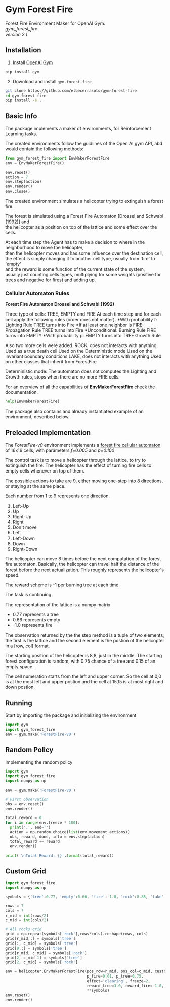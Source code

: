 # Gym Forest Fire
Forest Fire Environment Maker for OpenAI Gym. <br>
*gym_forest_fire* <br>
*version 2.1*

## Installation
1. Install [OpenAi Gym](https://github.com/openai/gym)
```bash
pip install gym
```

2. Download and install `gym-forest-fire`
```bash
git clone https://github.com/elbecerrasoto/gym-forest-fire
cd gym-forest-fire
pip install -e .
```

## Basic Info

The package implements a maker of environments,
for Reinforcement Learning tasks.

The created environments follow the guidlines of the Open AI gym API,
abd would contain the following methods:

``` python
from gym_forest_fire import EnvMakerForestFire
env = EnvMakerForestFire()   
    
env.reset()
action = 7
env.step(action)
env.render()
env.close()
```

The created environment simulates a helicopter trying to extinguish a forest fire.

The forest is simulated using a Forest Fire Automaton [Drossel and Schwabl (1992)] and <br>
the helicopter as a position on top of the lattice and some effect over the cells.

At each time step the Agent has to make a decision to where in the neighborhood to move the helicopter, <br>
then the helicopter moves and has some influence over the destination cell, <br>
the effect is simply changing it to another cell type, usually from 'fire' to 'empty' <br>
and the reward is some function of the current state of the system, <br>
usually just counting cells types, multiplying for some weights (positive for trees and negative for fires) and adding up.

### Cellular Automaton Rules
**Forest Fire Automaton Drossel and Schwabl (1992)**

Three type of cells: TREE, EMPTY and FIRE
At each time step and for each cell apply the following rules
(order does not matter).
*With probability f:                       Lighting Rule
    TREE turns into Fire
*If at least one neighbor is FIRE:         Propagation Rule
    TREE turns into Fire
*Unconditional:                            Burning Rule
    FIRE turns into EMPTY
*With probability p:
    EMPTY turns into TREE                    Growth Rule

Also two more cells were added.
ROCK, does not interacts with anything
    Used as a true death cell
    Used on the Deterministic mode
    Used on the invariant boundary conditions
LAKE, does not interacts with anything
    Used on other classes that inherit from ForestFire

Deterministic mode: The automaton does not computes
the Lighting and Growth rules, stops when there are
no more FIRE cells.

For an overview of all the capabilities of **EnvMakerForestFire**
check the documentation.
```python
help(EnvMakerForestFire)
```

The package also contains and already instantiated example of an environment,
described below.

## Preloaded Implementation
The _ForestFire-v0_ environment implements a
[forest fire cellular automaton](https://en.wikipedia.org/wiki/Forest-fire_model)
of 16x16 cells, with parameters _f=0.005_ and _p=0.100_

The control task is to move a helicopter through the lattice,
to try to extinguish the fire. The helicopter
has the effect of turning fire cells to empty cells whenever on top of them.

The possible actions to take are 9, either moving one-step into 8 directions,
or staying at the same place.

Each number from 1 to 9 represents one direction.

1. Left-Up
2. Up
3. Right-Up
4. Right
5. Don't move
6. Left
7. Left-Down
8. Down
9. Right-Down

The helicopter can move 8 times before the next computation
of the forest fire automaton. Basically, the helicopter can
travel half the distance of the forest before the next actualization.
This roughly represents the helicopter's speed.

The reward scheme is -1 per burning tree at each time.

The task is continuing.

The representation of the lattice is
a numpy matrix.

* 0.77 represents a tree
* 0.66 represents empty
* -1.0 represents fire

The observation returned by the the step method is a tuple of two elements,
the first is the lattice and the second element is the postion of the helicopter in a [row, col] format.

The starting position of the helicopter is 8,8, just in the middle.
The starting forest configuration is random,
with 0.75 chance of a tree and 0.15 of an empty space.

The cell numeration starts from the left and upper corner. So the cell at 0,0
is at the most left and upper postion and the cell at 15,15 is at most right and down postion.

## Running
Start by importing the package and initializing the environment
```python
import gym
import gym_forest_fire
env = gym.make('ForestFire-v0')
```

## Random Policy
Implementing the random policy
```python
import gym
import gym_forest_fire
import numpy as np

env = gym.make('ForestFire-v0')

# First observation
obs = env.reset()
env.render()

total_reward = 0
for i in range(env.freeze * 100):
  print('.', end='')
  action = np.random.choice(list(env.movement_actions))
  obs, reward, done, info = env.step(action)
  total_reward += reward
  env.render()

print('\nTotal Reward: {}'.format(total_reward))
```

## Custom Grid
```python
import gym_forest_fire
import numpy as np

symbols = {'tree':0.77, 'empty':0.66, 'fire':-1.0, 'rock':0.88, 'lake':0.99}

rows = 7
cols = 7
r_mid = int(rows/2)
c_mid = int(cols/2)

# All rocks grid
grid = np.repeat(symbols['rock'],rows*cols).reshape(rows, cols)
grid[r_mid,:] = symbols['tree']
grid[:, c_mid] = symbols['tree']
grid[0,:] = symbols['tree']
grid[r_mid, c_mid] = symbols['rock']
grid[2, c_mid-1] = symbols['tree']
grid[2, c_mid] = symbols['rock']

env = helicopter.EnvMakerForestFire(pos_row=r_mid, pos_col=c_mid, custom_grid=grid2,
                                    p_fire=0.01, p_tree=0.75,
                                    effect='clearing', freeze=2,
                                    reward_tree=3.0, reward_fire=-1.0,
                                    **symbols)
env.reset()
env.render()
```
